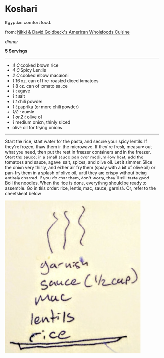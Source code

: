 # Koshari

Egyptian comfort food.

from: [Nikki & David Goldbeck's American Wholefoods Cuisine](https://isbn.nu/0452262801)

*dinner*

**5 Servings**

---

- *4 C* cooked brown rice
- *4 C* Spicy Lentils
- *2 C* cooked elbow macaroni
- *1* 16 oz. can of fire-roasted diced tomatoes
- *1* 8 oz. can of tomato sauce
- *1 t* agave
- *1 t* salt
- *1 t* chili powder
- *1 t* paprika (or more chili powder)
- *1/2 t* cumin
- *1 or 2 t* olive oil
- *1* medium onion, thinly sliced
- olive oil for frying onions

---

Start the rice, start water for the pasta, and secure your spicy lentils. If 
they're frozen, thaw them in the microwave. If they're fresh, measure out what 
you need, then put the rest in freezer containers and in the freezer. Start the 
sauce: in a small sauce pan over medium-low heat, add the tomatoes and sauce, 
agave, salt, spices, and olive oil. Let it simmer. Slice the onion very thinly, 
and either air fry them (spray with a bit of olive oil) or pan-fry them in a 
splash of olive oil, until they are crispy without being entirely charred. If 
you *do* char them, don't worry, they'll still taste good. Boil the noodles.
When the rice is done, everything should be ready to assemble. Go in this order:
rice, lentis, mac, sauce, garnish. Or, refer to the cheetsheat below.

![Koshari Cheat Sheet](./images/koshari-cheatsheet.jpg)
